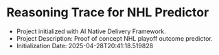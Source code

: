 # Reasoning Trace for NHL Predictor

- Project initialized with AI Native Delivery Framework.
- Project Description: Proof of concept NHL playoff outcome predictor.
- Initialization Date: 2025-04-28T20:41:18.519828